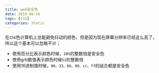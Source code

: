 ```yaml
---
title: web安全色
date: 2016-06-16
tags: [CSS]
categories: Static
---
```


在`256`色计算机上总能避免抖动的颜色，但是因为现在屏幕分辨率已经这么高了，所以这个基本可以忽略不计；

- 使用百分比表示颜色时候，`20%`的整数倍是安全色
- 使用grb数值表示颜色时候`51`的整数倍
- 使用16进制值时候，`00、33、66、99、cc、ff`的组合都是安全色